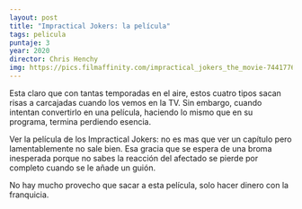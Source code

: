 ```yaml
---
layout: post
title: "Impractical Jokers: la película"
tags: pelicula
puntaje: 3
year: 2020
director: Chris Henchy
img: https://pics.filmaffinity.com/impractical_jokers_the_movie-744177661-large.jpg
---
```


Esta claro que con tantas temporadas en el aire, estos cuatro tipos sacan risas a carcajadas cuando los vemos en la TV. Sin embargo, cuando intentan convertirlo en una película, haciendo lo mismo que en su programa, termina perdiendo esencia. 

Ver la película de los Impractical Jokers: no es mas que ver un capítulo pero lamentablemente no sale bien. Esa gracia que se espera de una broma inesperada porque no sabes la reacción del afectado se pierde por completo cuando se le añade un guión.

No hay mucho provecho que sacar a esta película, solo hacer dinero con la franquicia.
